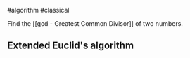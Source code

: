 #algorithm #classical 

Find the [[gcd - Greatest Common Divisor]] of two numbers.



## Extended Euclid's algorithm